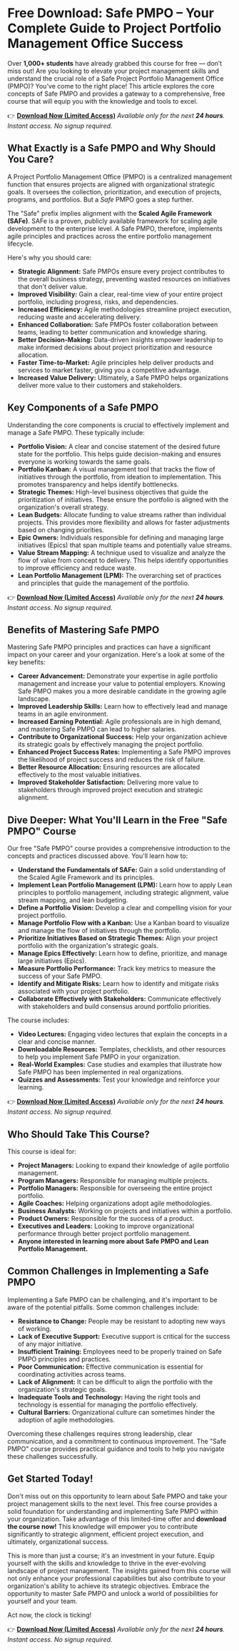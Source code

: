 # Free Download: Safe PMPO – Your Complete Guide to Project Portfolio Management Office Success

Over **1,000+ students** have already grabbed this course for free — don’t miss out! Are you looking to elevate your project management skills and understand the crucial role of a Safe Project Portfolio Management Office (PMPO)? You've come to the right place! This article explores the core concepts of Safe PMPO and provides a gateway to a comprehensive, free course that will equip you with the knowledge and tools to excel.

👉 [**Download Now (Limited Access)**](https://udemywork.com/safe-pmpo)
_Available only for the next **24 hours**. Instant access. No signup required._

## What Exactly is a Safe PMPO and Why Should You Care?

A Project Portfolio Management Office (PMPO) is a centralized management function that ensures projects are aligned with organizational strategic goals. It oversees the collection, prioritization, and execution of projects, programs, and portfolios.  But a *Safe* PMPO goes a step further.

The "Safe" prefix implies alignment with the **Scaled Agile Framework (SAFe)**.  SAFe is a proven, publicly available framework for scaling agile development to the enterprise level. A Safe PMPO, therefore, implements agile principles and practices across the entire portfolio management lifecycle.

Here's why you should care:

*   **Strategic Alignment:**  Safe PMPOs ensure every project contributes to the overall business strategy, preventing wasted resources on initiatives that don't deliver value.
*   **Improved Visibility:**  Gain a clear, real-time view of your entire project portfolio, including progress, risks, and dependencies.
*   **Increased Efficiency:**  Agile methodologies streamline project execution, reducing waste and accelerating delivery.
*   **Enhanced Collaboration:**  Safe PMPOs foster collaboration between teams, leading to better communication and knowledge sharing.
*   **Better Decision-Making:**  Data-driven insights empower leadership to make informed decisions about project prioritization and resource allocation.
*   **Faster Time-to-Market:** Agile principles help deliver products and services to market faster, giving you a competitive advantage.
*   **Increased Value Delivery:** Ultimately, a Safe PMPO helps organizations deliver more value to their customers and stakeholders.

## Key Components of a Safe PMPO

Understanding the core components is crucial to effectively implement and manage a Safe PMPO. These typically include:

*   **Portfolio Vision:** A clear and concise statement of the desired future state for the portfolio.  This helps guide decision-making and ensures everyone is working towards the same goals.
*   **Portfolio Kanban:**  A visual management tool that tracks the flow of initiatives through the portfolio, from ideation to implementation. This promotes transparency and helps identify bottlenecks.
*   **Strategic Themes:**  High-level business objectives that guide the prioritization of initiatives.  These ensure the portfolio is aligned with the organization's overall strategy.
*   **Lean Budgets:**  Allocate funding to value streams rather than individual projects. This provides more flexibility and allows for faster adjustments based on changing priorities.
*   **Epic Owners:**  Individuals responsible for defining and managing large initiatives (Epics) that span multiple teams and potentially value streams.
*   **Value Stream Mapping:** A technique used to visualize and analyze the flow of value from concept to delivery. This helps identify opportunities to improve efficiency and reduce waste.
*   **Lean Portfolio Management (LPM):** The overarching set of practices and principles that guide the management of the portfolio.

👉 [**Download Now (Limited Access)**](https://udemywork.com/safe-pmpo)
_Available only for the next **24 hours**. Instant access. No signup required._

## Benefits of Mastering Safe PMPO

Mastering Safe PMPO principles and practices can have a significant impact on your career and your organization. Here's a look at some of the key benefits:

*   **Career Advancement:**  Demonstrate your expertise in agile portfolio management and increase your value to potential employers.  Knowing Safe PMPO makes you a more desirable candidate in the growing agile landscape.
*   **Improved Leadership Skills:**  Learn how to effectively lead and manage teams in an agile environment.
*   **Increased Earning Potential:**  Agile professionals are in high demand, and mastering Safe PMPO can lead to higher salaries.
*   **Contribute to Organizational Success:**  Help your organization achieve its strategic goals by effectively managing the project portfolio.
*   **Enhanced Project Success Rates:** Implementing a Safe PMPO improves the likelihood of project success and reduces the risk of failure.
*   **Better Resource Allocation:** Ensuring resources are allocated effectively to the most valuable initiatives.
*   **Improved Stakeholder Satisfaction:**  Delivering more value to stakeholders through improved project execution and strategic alignment.

## Dive Deeper: What You'll Learn in the Free "Safe PMPO" Course

Our free "Safe PMPO" course provides a comprehensive introduction to the concepts and practices discussed above. You'll learn how to:

*   **Understand the Fundamentals of SAFe:** Gain a solid understanding of the Scaled Agile Framework and its principles.
*   **Implement Lean Portfolio Management (LPM):** Learn how to apply Lean principles to portfolio management, including strategic alignment, value stream mapping, and lean budgeting.
*   **Define a Portfolio Vision:**  Develop a clear and compelling vision for your project portfolio.
*   **Manage Portfolio Flow with a Kanban:**  Use a Kanban board to visualize and manage the flow of initiatives through the portfolio.
*   **Prioritize Initiatives Based on Strategic Themes:**  Align your project portfolio with the organization's strategic goals.
*   **Manage Epics Effectively:**  Learn how to define, prioritize, and manage large initiatives (Epics).
*   **Measure Portfolio Performance:** Track key metrics to measure the success of your Safe PMPO.
*   **Identify and Mitigate Risks:**  Learn how to identify and mitigate risks associated with your project portfolio.
*   **Collaborate Effectively with Stakeholders:**  Communicate effectively with stakeholders and build consensus around portfolio priorities.

The course includes:

*   **Video Lectures:**  Engaging video lectures that explain the concepts in a clear and concise manner.
*   **Downloadable Resources:**  Templates, checklists, and other resources to help you implement Safe PMPO in your organization.
*   **Real-World Examples:**  Case studies and examples that illustrate how Safe PMPO has been implemented in real organizations.
*   **Quizzes and Assessments:**  Test your knowledge and reinforce your learning.

👉 [**Download Now (Limited Access)**](https://udemywork.com/safe-pmpo)
_Available only for the next **24 hours**. Instant access. No signup required._

## Who Should Take This Course?

This course is ideal for:

*   **Project Managers:**  Looking to expand their knowledge of agile portfolio management.
*   **Program Managers:**  Responsible for managing multiple projects.
*   **Portfolio Managers:**  Responsible for overseeing the entire project portfolio.
*   **Agile Coaches:**  Helping organizations adopt agile methodologies.
*   **Business Analysts:**  Working on projects and initiatives within a portfolio.
*   **Product Owners:** Responsible for the success of a product.
*   **Executives and Leaders:**  Looking to improve organizational performance through better project portfolio management.
*   **Anyone interested in learning more about Safe PMPO and Lean Portfolio Management.**

## Common Challenges in Implementing a Safe PMPO

Implementing a Safe PMPO can be challenging, and it's important to be aware of the potential pitfalls. Some common challenges include:

*   **Resistance to Change:**  People may be resistant to adopting new ways of working.
*   **Lack of Executive Support:**  Executive support is critical for the success of any major initiative.
*   **Insufficient Training:**  Employees need to be properly trained on Safe PMPO principles and practices.
*   **Poor Communication:**  Effective communication is essential for coordinating activities across teams.
*   **Lack of Alignment:**  It can be difficult to align the portfolio with the organization's strategic goals.
*   **Inadequate Tools and Technology:**  Having the right tools and technology is essential for managing the portfolio effectively.
*   **Cultural Barriers:**  Organizational culture can sometimes hinder the adoption of agile methodologies.

Overcoming these challenges requires strong leadership, clear communication, and a commitment to continuous improvement. The "Safe PMPO" course provides practical guidance and tools to help you navigate these challenges successfully.

## Get Started Today!

Don't miss out on this opportunity to learn about Safe PMPO and take your project management skills to the next level. This free course provides a solid foundation for understanding and implementing Safe PMPO within your organization. Take advantage of this limited-time offer and **download the course now!** This knowledge will empower you to contribute significantly to strategic alignment, efficient project execution, and ultimately, organizational success.

This is more than just a course; it's an investment in your future. Equip yourself with the skills and knowledge to thrive in the ever-evolving landscape of project management. The insights gained from this course will not only enhance your professional capabilities but also contribute to your organization's ability to achieve its strategic objectives. Embrace the opportunity to master Safe PMPO and unlock a world of possibilities for yourself and your team.

Act now, the clock is ticking!

👉 [**Download Now (Limited Access)**](https://udemywork.com/safe-pmpo)
_Available only for the next **24 hours**. Instant access. No signup required._
